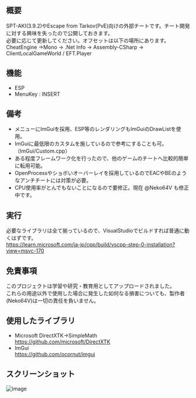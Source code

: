 ## 概要
SPT-AKI(3.9.2)やEscape from Tarkov(PvE)向けの外部チートです。チート開発に対する興味を失ったので公開しておきます。  
必要に応じて更新してください。オフセットは以下の場所にあります。  
CheatEngine ->Mono -> .Net Info -> Assembly-CSharp -> ClientLocalGameWorld / EFT.Player

## 機能
* ESP
* MenuKey : INSERT

## 備考
* メニューにImGuiを採用、ESP等のレンダリングもImGuiのDrawListを使用。
* ImGuiに最低限のカスタムを施しているので参考にすることも可。（ImGui/Custom.cpp）
* ある程度フレームワーク化を行ったので、他のゲームのチートへ比較的簡単に転用可能。
* OpenProcessやショボいオーバーレイを採用しているのでEACやBEのようなアンチチートには対策が必要。
* CPU使用率がとんでもないことになるので要修正。現在 @Neko64V も修正中です。

## 実行
必要なライブラリは全て揃っているので、VisualStudioでビルドすれば普通に動くはずです。  
https://learn.microsoft.com/ja-jp/cpp/build/vscpp-step-0-installation?view=msvc-170

## 免責事項
このプロジェクトは学習や研究・教育用としてアップロードされました。  
これらの用途以外で使用した場合に発生した如何なる損害についても、製作者(Neko64V)は一切の責任を負いません。  

## 使用したライブラリ
* Microsoft DirectXTK->SimpleMath  
https://github.com/microsoft/DirectXTK  
* ImGui  
https://github.com/ocornut/imgui  

## スクリーンショット
![image](https://github.com/user-attachments/assets/798c5a36-b1c6-417f-a943-ac869f510018)
